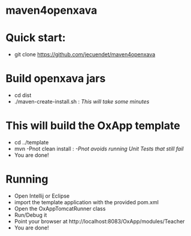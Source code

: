 maven4openxava
==============

# Quick start:
* git clone https://github.com/jecuendet/maven4openxava

# Build openxava jars
* cd dist
* ./maven-create-install.sh : *This will take some minutes*

# This will build the OxApp template
* cd ../template
* mvn -Pnot clean install   :  *-Pnot avoids running Unit Tests that still fail*
* You are done!

# Running
* Open Intellij or Eclipse
* import the template application with the provided pom.xml
* Open the OxAppTomcatRunner class
* Run/Debug it
* Point your browser at http://localhost:8083/OxApp/modules/Teacher
* You are done!


